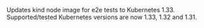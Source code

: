 Updates kind node image for e2e tests to Kubernetes 1.33. Supported/tested Kubernetes versions are now 1.33, 1.32 and 1.31.
